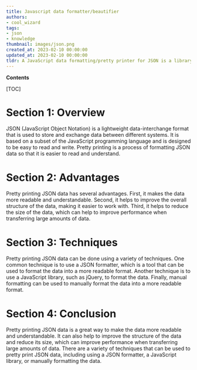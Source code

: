 ```yaml
---
title: Javascript data formatter/beautifier
authors:
- cool_wizard
tags:
- json
- knowledge
thumbnail: images/json.png
created_at: 2023-02-10 00:00:00
updated_at: 2023-02-10 00:00:00
tldr: A JavaScript data formatting/pretty printer for JSON is a library that can format JSON data into a more readable format.
---
```


**Contents**

[TOC]

# Section 1: Overview

JSON (JavaScript Object Notation) is a lightweight data-interchange format that is used to store and exchange data between different systems. It is based on a subset of the JavaScript programming language and is designed to be easy to read and write. Pretty printing is a process of formatting JSON data so that it is easier to read and understand.

# Section 2: Advantages

Pretty printing JSON data has several advantages. First, it makes the data more readable and understandable. Second, it helps to improve the overall structure of the data, making it easier to work with. Third, it helps to reduce the size of the data, which can help to improve performance when transferring large amounts of data.

# Section 3: Techniques

Pretty printing JSON data can be done using a variety of techniques. One common technique is to use a JSON formatter, which is a tool that can be used to format the data into a more readable format. Another technique is to use a JavaScript library, such as jQuery, to format the data. Finally, manual formatting can be used to manually format the data into a more readable format.

# Section 4: Conclusion

Pretty printing JSON data is a great way to make the data more readable and understandable. It can also help to improve the structure of the data and reduce its size, which can improve performance when transferring large amounts of data. There are a variety of techniques that can be used to pretty print JSON data, including using a JSON formatter, a JavaScript library, or manually formatting the data.
